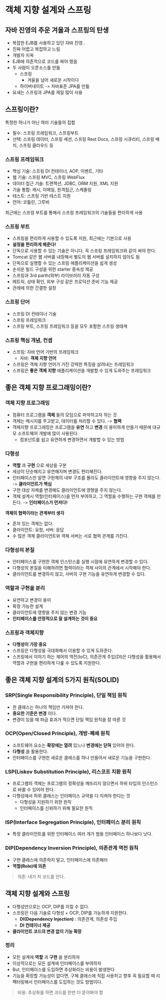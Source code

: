 # 객체 지향 설계와 스프링
## 자바 진영의 추운 겨울과 스프링의 탄생
- 복잡한 EJB를 사용하고 있던 자바 진영..
- 진짜 어렵고 복잡하고 느림
- 개발자 지옥
- EJB에 의존적으로 코드를 짜야 했음
- 두 사람이 오픈소스를 만듦
  - 스프링
    - 겨울을 넘어 새로운 시작이다
  - 하이버네이트 -> 자바표준 JPA를 만듦
- 요새는 스프링과 JPA를 제일 많이 사용

## 스프링이란?
특정한 하나가 아닌 여러 기술들의 집합
- 필수: 스프링 프레임워크, 스프링부트
- 선택: 스프링 데이터, 스프링 세션, 스프링 Rest Docs, 스프링 시큐리티, 스프링 배치, 스프링 클라우드 등

### 스프링 프레임워크
- 핵심 기술: 스프링 DI 컨테이너, AOP, 이벤트, 기타
- 웹 기술: 스프링 MVC, 스프링 WebFlux
- 데이터 접근 기술: 트랜잭션, JDBC, ORM 지원, XML 지원
- 기술 통합: 캐시, 이메일, 원격접근, 스케줄링
- 테스트: 스프링 기반 테스트 지원
- 언어: 코틀린, 그루비

최근에는 스프링 부트를 통해서 스프링 프레임워크의 기술들을 편리하게 사용

### 스프링 부트
- 스프링을 편리하게 사용할 수 있도록 지원, 최근에는 기본으로 사용
- __설정을 편리하게 해준다!__
- 단독으로 사용할 수 있는 기술은 아니다. 꼭 스프링 프레임워크와 같이 써야 한다.
- Tomcat 같은 웹 서버를 내장해서 별도의 웹 서버를 설치하지 않아도 됨
- 단독으로 실행할 수 있는 스프링 애플리케이션을 쉽게 생성
- 손쉬운 빌드 구성을 위한 starter 종속성 제공
- 스프링과 3rd parth(외부) 라이브러리 자동 구성
- 메트릭, 상태 확인, 외부 구성 같은 프로덕션 준비 기능 제공
- 관레에 의한 간결한 설정

### 스프링 단어
- 스프링 DI 컨테이너 기술
- 스프링 프레임워크
- 스프링 부트, 스프링 프레임워크 등을 모두 포함한 스프링 생태계

### 스프링 핵심 개념, 컨셉
- 스프링: 자바 언어 기반의 프레임워크
  - 자바: __객체 지향 언어__
- 스프링은 객체 지향 언어가 가진 강력한 특징을 살려내는 프레임워크
- 스프링은 __좋은 객체 지향__ 애플리케이션을 개발할 수 있게 도와주는 프레임워크

## 좋은 객체 지향 프로그래밍이란?
### 객체 지향 프로그래밍
- 컴퓨터 프로그램을 __객체__ 들의 모임으로 파악하고자 하는 것
- 객체는 메시지를 주고받고, 데이터를 처리할 수 있다. -> __협력__
- 객체지향 프로그래밍은 프로그램을 __유연__ 하고 __변경__ 이 용이하게 만들기 때문에 대규모 소프트웨어 개발에 많이 사용된다.
  - 컴포넌트를 쉽고 유연하게 변경하면서 개발할 수 있는 방법

### 다형성
- __역할__ 과 __구현__ 으로 세상을 구분
- 세상이 단순해지고 유연해지며 변경도 편리해진다.
- 인터페이스만 알면 구현체의 내부 구조를 몰라도 클라이언트에 영향을 주지 않는다. -> __클라이언트가 핵심__
- 구현 대상 자체를 변경해도 클라이언트에 영향을 주지 않는다.
- 객체 설계시 역할(인터페이스)을 먼저 부여하고, 그 역할을 수행하는 구현 객체를 만든다. -> __인터페이스가 먼저다!__

__객체의 협력이라는 관계부터 생각__
- 혼자 있는 객체는 없다.
- 클라이언트: 요청, 서버: 응답
- 수 많은 객체 클라이언트와 객체 서버는 서로 협력 관계를 가진다.

### 다형성의 본질
- 인터페이스를 구현한 객체 인스턴스를 실행 시점에 유연하게 변경할 수 있다.
- 다형성의 본질을 이해하려면 협력이라는 객체 사이의 관계에서 시작해야 한다.
- 클라이언트를 변경하지 않고, 서버의 구현 기능을 유연하게 변경할 수 있다.

### 역할과 구현을 분리
- 유연하고 변경이 용이
- 확장 가능한 설계
- 클라이언트에 영향을 주지 않는 변경 기능
- __인터페이스를 안정적으로 잘 설계하는 것이 중요__

### 스프링과 객체지향
- __다형성이 가장 중요__
- 스프링은 다형성을 극대화해서 이용할 수 있게 도와준다.
- 스프링에서 이야기 하는 제어의 역전(IoC), 의존관계 주입(DI)은 다형성을 활용해서 역할과 구현을 편리하게 다룰 수 있도록 지원한다.

## 좋은 객체 지향 설계의 5가지 원칙(SOLID)
### SRP(Single Responsibility Principle), 단일 책임 원칙
- 한 클래스는 하나의 책임만 가져야 한다.
- __중요한 기준은 변경__ 이다.
- 변경이 있을 때 파급 효과가 적으면 단일 책임 원칙을 잘 따른 것

### OCP(Open/Closed Principle), 개방-폐쇄 원칙
- 소프트웨어 요소는 __확장에는 열려__ 있느나 __변경에는 닫혀__ 있어야 한다.
- __다형성__ 을 활용한다.
- 인터페이스를 구현한 새로운 클래스를 하나 만들어서 새로운 기능을 구현한다.

### LSP(Liskov Substitution Principle), 리스코프 치환 원칙
- 프로그램의 객체는 프로그램의 정확성을 깨뜨리지 않으면서 하위 타입의 인스턴스로 바꿀 수 있어야 한다.
- 다형성에서 하위 클래스는 인터페이스 규약을 다 지켜야 한다는 것
  - 다형성을 지원하기 위한 원칙
  - 인터페이스를 신뢰하기 위해 필요한 원칙

### ISP(Interface Segregation Principle), 인터페이스 분리 원칙
- 특정 클라이언트를 위한 인터페이스 여러 개가 범용 인터페이스 하나보다 낫다.

### DIP(Dependency Inversion Principle), 의존관계 역전 원칙
- 구현 클래스에 의존하지 말고, 인터페이스에 의존해라
- __역할(Role)에 의존__
> 의존: 내가 저 코드를 안다.

## 객체 지향 설계와 스프링
- 다형성만으로는 OCP, DIP를 지킬 수 없다.
- 스프링은 다음 기술로 다형성 + OCP, DIP를 가능하게 지원한다.
  - __DI(Dependency Injection)__ : 의존관계, 의존성 주입
  - __DI 컨테이너 제공__
- __클라이언트 코드의 변경 없이 기능 확장__

### 정리
- 모든 설계에 __역할__ 과 __구현__ 을 분리하자
- 이상적으로는 모든 설계에 인터페이스를 부여하자
- But, 인터페이스를 도입하면 추상화라는 비용이 발생한다
- 기능을 확장할 가능성이 없다면, 구체 클래스에 직접 사용하고 향후 꼭 필요할 때 리팩터링해서 인터페이스를 도입하는 것도 방법이다.

> 비용: 추상화를 하면 코드를 한번 더 뜯어봐야 함